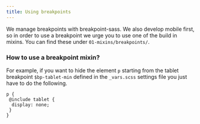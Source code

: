 ```yaml
---
title: Using breakpoints
---
```


We manage breakpoints with breakpoint-sass. We also develop mobile first, so in order to use a breakpoint we urge you to use one of the build in mixins. You can find these under `01-mixins/breakpoints/`.

### How to use a breakpoint mixin?
For example, if you want to hide the element `p` starting from the tablet breakpoint `$bp-tablet-min` defined in the `_vars.scss` settings file you just have to do the following.
```
p {
 @include tablet {
  display: none;
 }
}
```
